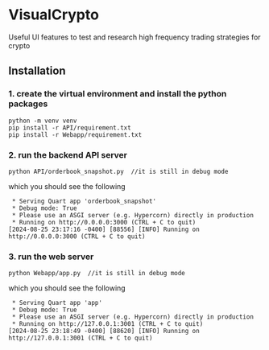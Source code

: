 # VisualCrypto
Useful UI features to test and research high frequency trading strategies for crypto

## Installation
### 1. create the virtual environment and install the python packages
```
python -m venv venv
pip install -r API/requirement.txt
pip install -r Webapp/requirement.txt
```

### 2. run the backend API server
```
python API/orderbook_snapshot.py  //it is still in debug mode
```
which you should see the following
```console
 * Serving Quart app 'orderbook_snapshot'
 * Debug mode: True
 * Please use an ASGI server (e.g. Hypercorn) directly in production
 * Running on http://0.0.0.0:3000 (CTRL + C to quit)
[2024-08-25 23:17:16 -0400] [88556] [INFO] Running on http://0.0.0.0:3000 (CTRL + C to quit)
```

### 3. run the web server
```
python Webapp/app.py  //it is still in debug mode
```
which you should see the following
```console
 * Serving Quart app 'app'
 * Debug mode: True
 * Please use an ASGI server (e.g. Hypercorn) directly in production
 * Running on http://127.0.0.1:3001 (CTRL + C to quit)
[2024-08-25 23:18:49 -0400] [88620] [INFO] Running on http://127.0.0.1:3001 (CTRL + C to quit)
```


